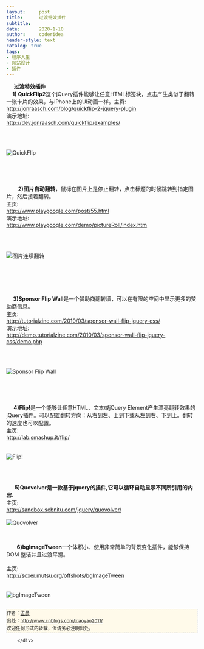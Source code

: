 ```yaml
---
layout:     post
title:      过渡特效插件
subtitle:   
date:       2020-1-10
author:     coderidea
header-style: text
catalog: true
tags:
- 程序人生
- 网站设计
- 插件
--- 
```

<div class="postBody">
			<div id="cnblogs_post_body" class="blogpost-body"><div class="Name">     <strong>过渡特效插件</strong></div>
<div class="Name">    <strong>1) QuickFlip2</strong>这个jQuery插件能够让任意HTML标签块，点击产生类似于翻转一张卡片的效果，与iPhone上的UI动画一样。主页:</div>
<div>
<div class="P">
<div class="V"><a href="http://jonraasch.com/blog/quickflip-2-jquery-plugin">http://jonraasch.com/blog/quickflip-2-jquery-plugin</a></div>
</div>
<div class="P">
<div class="K">演示地址:</div>
<div class="V"><a href="http://dev.jonraasch.com/quickflip/examples/">http://dev.jonraasch.com/quickflip/examples/</a></div>
</div>
<div class="P">
<div class="K"> </div>
</div>
</div>
<p> </p>
<div class="Img"><img src="http://www.open-lib.com/attachment/2009-8-06/14-53-33f.jpg" alt="QuickFlip" /></div>
<div class="Content">
<p> </p>
<p> </p>
<div class="Name">       <strong> 2)图片自动翻转</strong>，鼠标在图片上是停止翻转，点击标题的时候跳转到指定图片，然后接着翻转。</div>
<div class="Name">
<div class="tool gray">主页:</div>
</div>
<div>
<div class="P">
<div class="V"><a href="http://www.playgoogle.com/post/55.html">http://www.playgoogle.com/post/55.html</a></div>
</div>
<div class="P">
<div class="K">演示地址:</div>
<div class="V"><a href="http://www.playgoogle.com/demo/pictureRoll/index.htm">http://www.playgoogle.com/demo/pictureRoll/index.htm</a></div>
</div>
<div class="P">
<div class="K"> </div>
</div>
</div>
<p> </p>
<div class="Img"><img src="http://www.open-lib.com/attachment/2009-08-11/22-39-43a.gif" alt="图片连续翻转" /></div>
<div class="Content">
<p> </p>
</div>
<p><br /> </p>
<div class="Name">  <strong>   3)Sponsor Flip Wall</strong>是一个赞助商翻转墙，可以在有限的空间中显示更多的赞助商信息。
<div class="tool gray">主页:</div>
</div>
<div>
<div class="P">
<div class="V"><a href="http://tutorialzine.com/2010/03/sponsor-wall-flip-jquery-css/">http://tutorialzine.com/2010/03/sponsor-wall-flip-jquery-css/</a></div>
</div>
<div class="P">
<div class="K">演示地址:</div>
<div class="V"><a href="http://demo.tutorialzine.com/2010/03/sponsor-wall-flip-jquery-css/demo.php">http://demo.tutorialzine.com/2010/03/sponsor-wall-flip-jquery-css/demo.php</a></div>
</div>
<div class="P">
<div class="K"> </div>
</div>
</div>
<p> </p>
<div class="Img"><img src="http://www.open-lib.com/attachment/2010-03-30/19-11-52b.jpg" alt="Sponsor Flip Wall" /></div>
<div class="Content">
<p> </p>
<p> </p>
<div class="Article">
<div class="Name">    <strong> 4)Flip!</strong>是一个能够让任意HTML、文本或jQuery Element产生漂亮翻转效果的jQuery插件。可以配置翻转方向：从右到左、上到下或从左到右、下到上。翻转的速度也可以配置。
<div class="tool gray">主页:</div>
</div>
<div>
<div class="P">
<div class="V"><a href="http://lab.smashup.it/flip/">http://lab.smashup.it/flip/</a></div>
</div>
<div class="P">
<div class="K"> </div>
</div>
</div>
<br /><div class="Img"><img src="http://www.open-lib.com/attachment/2010-04-15/13-13-47b.jpg" alt="Flip!" /></div>
<div class="Content">
<p> </p>
</div>
</div>
<div> 
<div class="Name">   <strong>   5)Quovolver是一款基于jquery的插件,它可以循环自动显示不同所引用的内容.</strong>
<div class="tool gray">主页:</div>
</div>
<div>
<div class="P">
<div class="V"><a href="http://sandbox.sebnitu.com/jquery/quovolver/">http://sandbox.sebnitu.com/jquery/quovolver/</a></div>
</div>
<div class="P">
<div class="K"> </div>
</div>
</div>
<div class="Img"><img src="http://www.open-lib.com/attachment/2010-09/28-20-53-1a.jpg" alt="Quovolver" /></div>
<div class="Content">
<p> </p>
<div class="Article">
<div class="Name">       <strong>6)bgImageTween</strong>一个体积小、使用非常简单的背景变化插件，能够保持 DOM 整洁并且过渡平滑。
<div class="tool gray"> </div>
</div>
<div>
<div class="P">
<div class="K">主页:</div>
</div>
<div class="P">
<div class="V"><a href="http://soxer.mutsu.org/offshots/bgImageTween">http://soxer.mutsu.org/offshots/bgImageTween</a></div>
</div>
<div class="P">
<div class="K"> </div>
</div>
</div>
<br /><div class="Img"><img src="http://www.open-lib.com/attachment/2011-10/19-22-43-18b.jpg" alt="bgImageTween" /></div>
</div>


<div id="ckepop"> </div>
<div>
<p id="PSignature" style="line-height:20px;background:#FFFAEA no-repeat 2% 50%;font-size:12px;border:#e0e0e0 1px dashed;">作者：<a href="http://www.cnblogs.com/xiaoyao2011/">孟晨</a> <br /> 出处：<a href="http://www.cnblogs.com/xiaoyao2011/">http://www.cnblogs.com/xiaoyao2011/</a> <br />欢迎任何形式的转载，但请务必注明出处。</p>
</div>
</div>
</div>
</div>
</div></div><div id="MySignature"></div>
<div class="clear"></div>
<div id="blog_post_info_block">
<div id="BlogPostCategory"></div>
<div id="EntryTag"></div>
<div id="blog_post_info">
</div>
<div class="clear"></div>
<div id="post_next_prev"></div>
</div>


		</div>